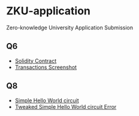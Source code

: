 # ZKU-application
Zero-knowledge University Application Submission 


## Q6
  - [Solidity Contract](safeRemotePurchase.sol)
  - [Transactions Screenshot](Q6_transaction_process.png)

## Q8
  - [Simple Hello World circuit](simpleCircuit.png)
  - [Tweaked Simple Hello World circuit Error](tweakedCircuitError.png)